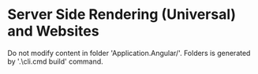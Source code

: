 ﻿# Server Side Rendering (Universal) and Websites

Do not modify content in folder 'Application.Angular/'. Folders is generated by '.\cli.cmd build' command.